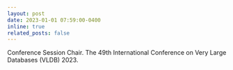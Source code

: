 ```yaml
---
layout: post  
date: 2023-01-01 07:59:00-0400  
inline: true  
related_posts: false  
---
```


Conference Session Chair. The 49th International Conference on Very Large Databases (VLDB) 2023.